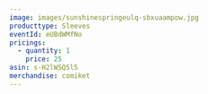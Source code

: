```yaml
---
image: images/sunshinespringeulq-sbxuaampow.jpg
producttype: Sleeves
eventId: eUBdWMfNo
pricings:
  - quantity: 1
    price: 25
asin: s-H2lWSQ5l5
merchandise: comiket
---
```

